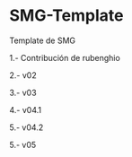SMG-Template
============

Template de SMG

1.- Contribución de rubenghio

2.- v02

3.- v03

4.- v04.1

5.- v04.2

5.- v05
